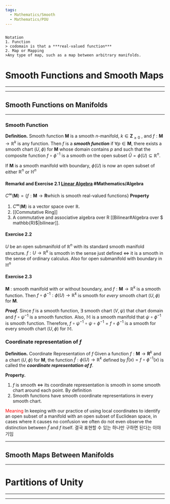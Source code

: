 ```yaml
---
tags:
  - Mathematics/Smooth
  - Mathematics/POU
---
```

```toc
```

```
Notation
1. Function
> codomain is that a ***real-valued function***
2. Map or Mapping
>Any type of map, such as a map between arbitrary manifolds.
```

# Smooth Functions and Smooth Maps
---
---
## Smooth Functions on Manifolds
---

### Smooth Function
**Definition.** Smooth function
$\mathbf{M}$ is a smooth $n$-manifold, $k \in \mathbf{Z}_{\ge0}$ , and $f: \mathbf{M} \to \mathbb{R}^{k}$ is any function. Then $f$ is a ***smooth function***
if $\forall p \in \mathbf{M}$, there exists a smooth chart $\left(U, \phi\right)$ for $\mathbf{M}$ whose domain contains $p$ and such that the composite function $f \circ \phi^{-1}$ is a smooth on the open subset $\hat{U} = \phi \left(U \right) \subseteq \mathbb{R}^{n}$. 

If $\mathbf{M}$ is a smooth manifold with boundary, $\phi(U)$ is now an open subset of either $\mathbb{R}^{n}$ or $\mathbb{H}^{n}$

#### Remarkd and Exercise 2.1 [Linear Algebra](Bilinear.md) #Mathematics/Algebra
$C^{\infty}\left(\mathbf{M}\right) = \left\{f: \mathbf{M} \to \mathbf{R} \text{which is smooth real-valued functions}\right\}$
**Property**
1. $C^{\infty}\left(\mathbf{M}\right)$ is a vector space over $\mathbb{R}$.
2. [[Commutative Ring]]
3. A commutative and associative algebra over R [[Bilinear#Algebra over $ mathbb{R}$|bilinear]].



#### Exercise 2.2
$U$ be an open submanifold of $\mathbb{R}^{n}$ with its standard smooth manifold structure.
$f: U \to \mathbb{R}^{k}$ is smooth in the sense just defined $\iff$ it is a smooth in the sense of ordinary calculus.
Also for open submanifold with boundary in $\mathbb{H}^{n}$ 

#### Exercise 2.3
$\mathbf{M}$ : smooth manifold with or without boundary, and $f : \mathbf{M} \to \mathbb{R}^{k}$ is a smooth function. Then $f \circ \phi^{-1} : \phi\left(U\right) \to \mathbb{R}^{k}$ is smooth for *every* smooth chart $\left(U, \phi \right)$ for $\mathbf{M}$. 

***Proof.*** Since $f$ is a smooth function,  $\exists$ smooth chart $\left(V, \psi\right)$ that chart domain and $f \circ \psi^{-1}$ is a smooth function. Also, $\mathbb{M}$ is a smooth manifold that $\psi \circ \phi^{-1}$ is smooth function. Therefore, $f \circ \psi^{-1} \circ \psi \circ \phi^{-1} = f \circ \phi^{-1}$ is a smooth for every smooth chart $\left(U, \phi \right)$ for $\mathbb{M}$. 

### Coordinate representation of $f$
**Definition.** Coordinate Representation of $f$ 
Given a function $f : \mathbf{M} \to \mathbf{R}^{k}$ and a chart $\left(U, \phi \right)$ for $\mathbf{M}$, the function $\hat{f} : \phi\left(U \right) \to \mathbb{R}^{k}$ defined by $\hat{f} (x) = f \circ \phi^{-1}(x)$ is called the ***coordinate representation of $f$***. 

**Property.**
1. $f$ is smooth $\iff$ its coordinate representation is smooth in some smooth chart around each point. By definition
2. Smooth functions have smooth coordinate representations in every smooth chart.


<font color='red'>Meaning</font>
In keeping with our practice of using local coordinates to identify an open subset of a manifold with an open subset of Euclidean space, in cases where it causes no confusion we often do not even observe the distinction between $\hat{f}$ and $f$ itself. 
결국 표현할 수 있는 하나만 구하면 된다는 이야기임

---
## Smooth Maps Between Manifolds


---


# Partitions of Unity
---
---
